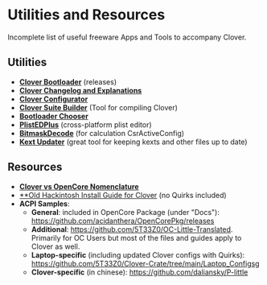 # Utilities and Resources
Incomplete list of useful freeware Apps and Tools to accompany Clover.

## Utilities
- [**Clover Bootloader**](https://github.com/CloverHackyColor/CloverBootloader/releases) (releases)
- [**Clover Changelog and Explanations**](https://www.insanelymac.com/forum/topic/304530-clover-change-explanations/)
- [**Clover Configurator**](https://mackie100projects.altervista.org/download-clover-configurator/)
- [**Clover Suite Builder**](https://www.insanelymac.com/forum/topic/347872-introducing-clover-suite-builder/) (Tool for compiling Clover)
- [**Bootloader Chooser**](https://github.com/jief666/BootloaderChooser)
- [**PlistEDPlus**](https://github.com/ic005k/PlistEDPlus) (cross-platform plist editor)
- [**BitmaskDecode**](https://github.com/corpnewt/BitmaskDecode/) (for calculation CsrActiveConfig) 
- [**Kext Updater**](https://www.sl-soft.de/kext-updater/) (great tool for keeping kexts and other files up to date)

## Resources
- [**Clover vs OpenCore Nomenclature**](https://github.com/dortania/OpenCore-Install-Guide/blob/master/clover-conversion/Clover-config.md)
- [**Old Hackintosh Install Guide for Clover](https://hackintosh.gitbook.io/r-hackintosh-vanilla-desktop-guide/) (no Quirks included)
- **ACPI Samples**:
	- **General**: included in OpenCore Package (under "Docs"): https://github.com/acidanthera/OpenCorePkg/releases
	- **Additional**: https://github.com/5T33Z0/OC-Little-Translated. Primarily for OC Users but most of the files and guides apply to Clover as well.
	- **Laptop-specific** (including updated Clover configs with Quirks): https://github.com/5T33Z0/Clover-Crate/tree/main/Laptop_Configsg
	- **Clover-specific** (in chinese): https://github.com/daliansky/P-little
